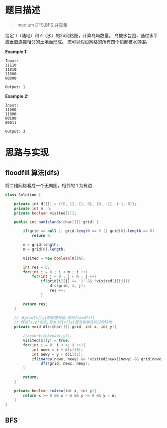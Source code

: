 # 题目描述

> medium DFS,BFS,并查集

给定 `1`（陆地）和 `0`（水）的2d网格图，计算岛屿数量。 岛被水包围，通过水平或垂直连接相邻的土地而形成。 您可以假设网格的所有四个边都被水包围。

**Example 1:**

```
Input:
11110
11010
11000
00000

Output: 1
```

**Example 2:**

```
Input:
11000
11000
00100
00011

Output: 3
```

# 思路与实现

## floodfill 算法(dfs)

将二维网格看成一个无向图，相邻的 1 为有边

```Java
class Solution {

    private int d[][] = {{0, 1}, {1, 0}, {0, -1}, {-1, 0}};
    private int m, n;
    private boolean visited[][];

    public int numIslands(char[][] grid) {

        if(grid == null || grid.length == 0 || grid[0].length == 0)
            return 0;

        m = grid.length;
        n = grid[0].length;

        visited = new boolean[m][n];

        int res = 0;
        for(int i = 0 ; i < m ; i ++)
            for(int j = 0 ; j < n ; j ++)
                if(grid[i][j] == '1' && !visited[i][j]){
                    dfs(grid, i, j);
                    res ++;
                }

        return res;
    }

    // 从grid[x][y]的位置开始,进行floodfill
    // 保证(x,y)合法,且grid[x][y]是没有被访问过的陆地
    private void dfs(char[][] grid, int x, int y){

        //assert(inArea(x,y));
        visited[x][y] = true;
        for(int i = 0; i < 4; i ++){
            int newx = x + d[i][0];
            int newy = y + d[i][1];
            if(inArea(newx, newy) && !visited[newx][newy] && grid[newx][newy] == '1')
                dfs(grid, newx, newy);
        }

        return;
    }

    private boolean inArea(int x, int y){
        return x >= 0 && x < m && y >= 0 && y < n;
    }
}
```

## BFS

